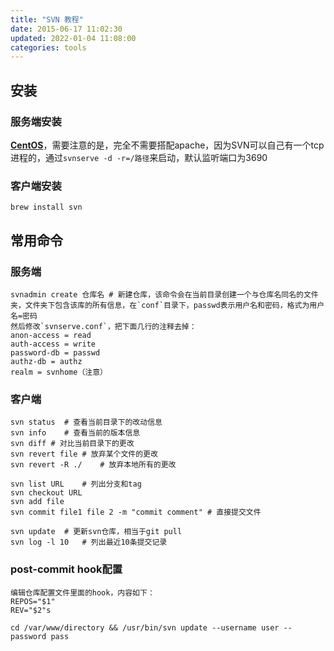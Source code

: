 ```yaml
---
title: "SVN 教程"
date: 2015-06-17 11:02:30
updated: 2022-01-04 11:08:00
categories: tools
---
```

## 安装

### 服务端安装

**[CentOS](https://wiki.centos.org/zh/HowTos/Subversion)**，需要注意的是，完全不需要搭配apache，因为SVN可以自己有一个tcp进程的，通过`svnserve -d -r=/路径`来启动，默认监听端口为3690

### 客户端安装

```shell
brew install svn
```

## 常用命令

### 服务端

```shell
svnadmin create 仓库名 # 新建仓库，该命令会在当前目录创建一个与仓库名同名的文件夹，文件夹下包含该库的所有信息，在`conf`目录下，passwd表示用户名和密码，格式为用户名=密码  
然后修改`svnserve.conf`，把下面几行的注释去掉：
anon-access = read
auth-access = write
password-db = passwd
authz-db = authz
realm = svnhome（注意）
```

### 客户端

```shell
svn status	# 查看当前目录下的改动信息
svn info	# 查看当前的版本信息
svn diff # 对比当前目录下的更改
svn revert file	# 放弃某个文件的更改
svn revert -R ./	# 放弃本地所有的更改

svn list URL	# 列出分支和tag
svn checkout URL
svn add file
svn commit file1 file 2 -m "commit comment"	# 直接提交文件

svn update	# 更新svn仓库，相当于git pull
svn log -l 10	# 列出最近10条提交记录
```

### post-commit hook配置

```shell
编辑仓库配置文件里面的hook，内容如下：
REPOS="$1"
REV="$2"s

cd /var/www/directory && /usr/bin/svn update --username user --password pass
```
